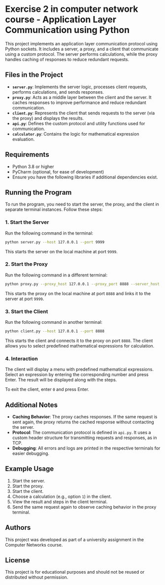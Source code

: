 # Exercise 2 in computer network course - Application Layer Communication using Python

This project implements an application layer communication protocol using Python sockets. It includes a server, a proxy, and a client that communicate using a custom protocol. The server performs calculations, while the proxy handles caching of responses to reduce redundant requests.

## Files in the Project

- **`server.py`**: Implements the server logic, processes client requests, performs calculations, and sends responses.
- **`proxy.py`**: Acts as a middle layer between the client and the server. It caches responses to improve performance and reduce redundant communication.
- **`client.py`**: Represents the client that sends requests to the server (via the proxy) and displays the results.
- **`api.py`**: Defines the custom protocol and utility functions used for communication.
- **`calculator.py`**: Contains the logic for mathematical expression evaluation.

## Requirements

- Python 3.8 or higher
- PyCharm (optional, for ease of development)
- Ensure you have the following libraries if additional dependencies exist.

## Running the Program

To run the program, you need to start the server, the proxy, and the client in separate terminal instances. Follow these steps:

### 1. Start the Server

Run the following command in the terminal:

```bash
python server.py --host 127.0.0.1 --port 9999
```

This starts the server on the local machine at port `9999`.

### 2. Start the Proxy

Run the following command in a different terminal:

```bash
python proxy.py --proxy_host 127.0.0.1 --proxy_port 8888 --server_host 127.0.0.1 --server_port 9999
```

This starts the proxy on the local machine at port `8888` and links it to the server at port `9999`.

### 3. Start the Client

Run the following command in another terminal:

```bash
python client.py --host 127.0.0.1 --port 8888
```

This starts the client and connects it to the proxy on port `8888`. The client allows you to select predefined mathematical expressions for calculation.

### 4. Interaction

The client will display a menu with predefined mathematical expressions. Select an expression by entering the corresponding number and press Enter. The result will be displayed along with the steps.

To exit the client, enter `0` and press Enter.

## Additional Notes

- **Caching Behavior**: The proxy caches responses. If the same request is sent again, the proxy returns the cached response without contacting the server.
- **Protocol**: The communication protocol is defined in `api.py`. It uses a custom header structure for transmitting requests and responses, as in TCP.
- **Debugging**: All errors and logs are printed in the respective terminals for easier debugging.

## Example Usage

1. Start the server.
2. Start the proxy.
3. Start the client.
4. Choose a calculation (e.g., option `1`) in the client.
5. View the result and steps in the client terminal.
6. Send the same request again to observe caching behavior in the proxy terminal.

## Authors

This project was developed as part of a university assignment in the Computer Networks course.

## License

This project is for educational purposes and should not be reused or distributed without permission.

